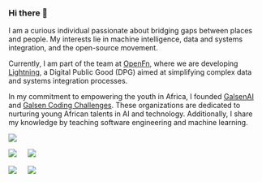 ### Hi there 👋

I am a curious individual passionate about bridging gaps between places and people. My interests lie in machine intelligence, data and systems integration, and the open-source movement.

Currently, I am part of the team at [OpenFn](https://github.com/OpenFn), where we are developing [Lightning](https://github.com/OpenFn/Lightning), a Digital Public Good (DPG) aimed at simplifying complex data and systems integration processes.

In my commitment to empowering the youth in Africa, I founded [GalsenAI](https://twitter.com/galsenai) and [Galsen Coding Challenges](https://twitter.com/GalsenCoding). These organizations are dedicated to nurturing young African talents in AI and technology. Additionally, I share my knowledge by teaching software engineering and machine learning.

![](http://github-profile-summary-cards.vercel.app/api/cards/profile-details?username=elias-ba&theme=github_dark)

![](http://github-profile-summary-cards.vercel.app/api/cards/repos-per-language?username=elias-ba&theme=github_dark)⠀   ![](http://github-profile-summary-cards.vercel.app/api/cards/most-commit-language?username=elias-ba&theme=github_dark)


![](http://github-profile-summary-cards.vercel.app/api/cards/stats?username=elias-ba&theme=github_dark)⠀   ![](http://github-profile-summary-cards.vercel.app/api/cards/productive-time?username=elias-ba&theme=github_dark&utcOffset=8)
